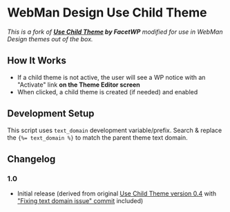 # WebMan Design Use Child Theme

*This is a fork of **[Use Child Theme](https://github.com/FacetWP/use-child-theme) by FacetWP** modified for use in WebMan Design themes out of the box.*

## How It Works

* If a child theme is not active, the user will see a WP notice with an "Activate" link **on the Theme Editor screen**
* When clicked, a child theme is created (if needed) and enabled

## Development Setup

This script uses `text_domain` development variable/prefix. Search & replace the `{%= text_domain %}` to match the parent theme text domain.

## Changelog

### 1.0

* Initial release (derived from original [Use Child Theme version 0.4](https://github.com/FacetWP/use-child-theme/releases/tag/0.4) with ["Fixing text domain issue" commit](https://github.com/FacetWP/use-child-theme/pull/19) included)
